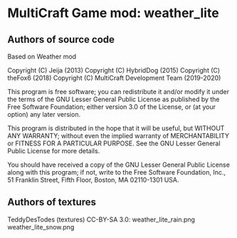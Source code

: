 MultiCraft Game mod: weather_lite
=================================

Authors of source code
----------------------

Based on Weather mod

Copyright (C) Jeija (2013)
Copyright (C) HybridDog (2015)
Copyright (C) theFox6 (2018)
Copyright (C) MultiCraft Development Team (2019-2020)

This program is free software; you can redistribute it and/or modify
it under the terms of the GNU Lesser General Public License as published by
the Free Software Foundation; either version 3.0 of the License, or
(at your option) any later version.

This program is distributed in the hope that it will be useful,
but WITHOUT ANY WARRANTY; without even the implied warranty of
MERCHANTABILITY or FITNESS FOR A PARTICULAR PURPOSE.  See the
GNU Lesser General Public License for more details.

You should have received a copy of the GNU Lesser General Public License along
with this program; if not, write to the Free Software Foundation, Inc.,
51 Franklin Street, Fifth Floor, Boston, MA 02110-1301 USA.


Authors of textures
-------------------

TeddyDesTodes (textures) CC-BY-SA 3.0:
  weather_lite_rain.png
  weather_lite_snow.png
